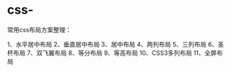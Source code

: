 # css-
常用css布局方案整理：

1、水平居中布局
2、垂直居中布局
3、居中布局
4、两列布局
5、三列布局
6、圣杯布局
7、双飞翼布局
8、等分布局
9、等高布局
10、CSS3多列布局
11、全屏布局